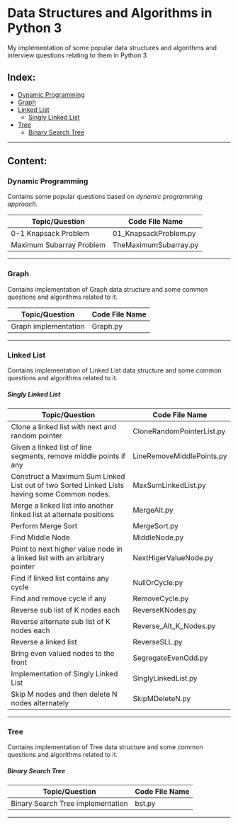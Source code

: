 # Data Structures and Algorithms in Python 3

My implementation of some popular data structures and algorithms and interview questions relating to them in Python 3

## Index:

* [Dynamic Programming](#dynamic-programming)
* [Graph](#graph)
* [Linked List](#linked-list)
    * [Singly Linked List](#singly-linked-list)
* [Tree](#tree)
    * [Binary Search Tree](#binary-search-tree)

------------------------------------------------------------------------------
## Content:

### Dynamic Programming

Contains some popular questions based on *dynamic programming approach*. 

| 			Topic/Question			|	Code File Name |
|-----------------------------------|------------------|
|	0-1 Knapsack Problem			| 01_KnapsackProblem.py|
|	Maximum Subarray Problem		|TheMaximumSubarray.py|

------------------------------------------------------------------------------
### Graph

Contains implementation of Graph data structure and some common questions and algorithms related to it.

| 			Topic/Question          |	Code File Name |
|-----------------------------------|------------------|
|	Graph implementation			| Graph.py|


------------------------------------------------------------------------------
### Linked List

Contains implementation of Linked List data structure and some common questions and algorithms related to it.

##### Singly Linked List

| 			Topic/Question			|	Code File Name |
|-----------------------------------|------------------|
|Clone a linked list with next and random pointer|CloneRandomPointerList.py|
|Given a linked list of line segments, remove middle points if any|LineRemoveMiddlePoints.py|
|Construct a Maximum Sum Linked List out of two Sorted Linked Lists having some Common nodes.|MaxSumLinkedList.py|
|Merge a linked list into another linked list at alternate positions|MergeAlt.py|
|	Perform Merge Sort              | MergeSort.py|
|	Find Middle Node                | MiddleNode.py|
|Point to next higher value node in a linked list with an arbitrary pointer|NextHigerValueNode.py|
|	Find if linked list contains any cycle			| NullOrCycle.py|
|	Find and remove cycle if any    | RemoveCycle.py|
|	Reverse sub list of K nodes each| ReverseKNodes.py|
|	Reverse alternate sub list of K nodes each | Reverse\_Alt\_K_Nodes.py|
|	Reverse a linked list			| ReverseSLL.py|
|	Bring even valued nodes to the front | SegregateEvenOdd.py|
|	Implementation of Singly Linked List | SinglyLinkedList.py|
|Skip M nodes and then delete N nodes alternately |SkipMDeleteN.py|

------------------------------------------------------------------------------
### Tree

Contains implementation of Tree data structure and some common questions and algorithms related to it.

##### Binary Search Tree

| 			Topic/Question			|	Code File Name |
|-----------------------------------|------------------|
|	Binary Search Tree implementation			| bst.py|


------------------------------------------------------------------------------